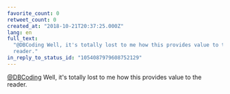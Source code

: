 ```yaml
---
favorite_count: 0
retweet_count: 0
created_at: "2018-10-21T20:37:25.000Z"
lang: en
full_text:
  "@DBCoding Well, it's totally lost to me how this provides value to the
  reader."
in_reply_to_status_id: "1054087979608752129"
---
```


[@DBCoding](https://twitter.com/DBCoding) Well, it's totally lost to me how this
provides value to the reader.
